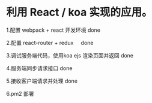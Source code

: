 # 利用 React / koa 实现的应用。

1.配置 webpack + react 开发环境 done

2.配置 react-router + redux     done

3.调试服务端代码，使用koa ejs 渲染页面并返回 done

4.服务端同步请求接口 done

5.接收客户端请求并处理 done

6.pm2 部署
